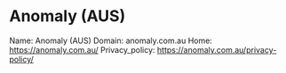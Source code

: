
# Anomaly (AUS)

Name: Anomaly (AUS)
Domain: anomaly.com.au
Home: https://anomaly.com.au/
Privacy_policy: https://anomaly.com.au/privacy-policy/
